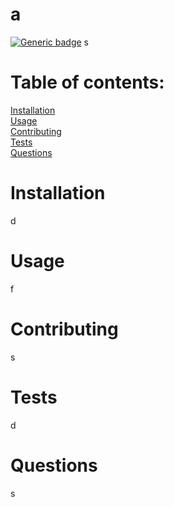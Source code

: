 # a
[![Generic badge](https://img.shields.io/badge/<SUBJECT>-<STATUS>-<COLOR>.svg)](https://shields.io/)
s
# Table of contents: 
<a href="#install">Installation</a><br>
<a href="#install">Usage</a><br>
<a href="#install">Contributing</a><br>
<a href="#install">Tests</a><br>
<a href="#install">Questions</a><br>

# Installation 
<a id="install">d</a>
# Usage
<a id="#usage">f</a>
# Contributing
<a id="#contributing">s</a>
# Tests
<a id="#tests">d</a>
# Questions
<a id="#questions">s</a>
